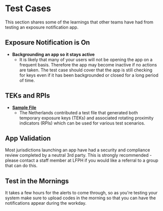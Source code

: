 # Test Cases

This section shares some of the learnings that other teams have had from testing an exposure notification app. 

## Exposure Notification is On

* **Backgrounding an app so it stays active**
    * It is likely that many of your users will not be opening the app on a frequent basis. Therefore the app may become inactive if no actions are taken. The test case should cover that the app is still checking for keys even if it has been backgrounded or closed for a long period of time.
    
## TEKs and RPIs

* [**Sample File**](https://github.com/minvws/nl-contact-tracing-odds-and-ends/tree/master/test-vectors/tek-rpi)
    * The Netherlands contributed a test file that generated both temporary exposure keys (TEKs) and associated rotating proximity indicators (RPIs) which can be used for various test scenarios.

## App Validation

Most jurisdictions launching an app have had a security and compliance review completed by a neutral 3rd party. This is strongly recommended - please contact a staff member at LFPH if you would like a referral to a group that can do this.

## Test in the Mornings

It takes a few hours for the alerts to come through, so as you're testing your system make sure to upload codes in the morning so that you can have the notifications appear during the workday. 
